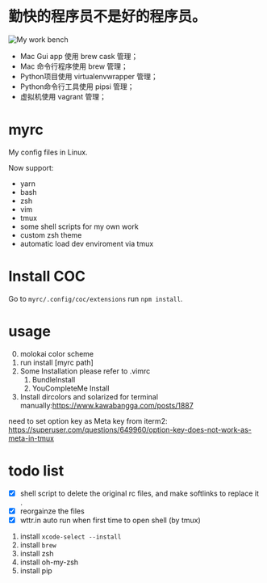 # 勤快的程序员不是好的程序员。

![My work bench](./screenshoots/work-bench-20171109b.png)

- Mac Gui app 使用 brew cask 管理；
- Mac 命令行程序使用 brew 管理；
- Python项目使用 virtualenvwrapper 管理；
- Python命令行工具使用 pipsi 管理；
- 虚拟机使用 vagrant 管理；

# myrc

My config files in Linux.

Now support:

- yarn
- bash
- zsh
- vim
- tmux
- some shell scripts for my own work
- custom zsh theme
- automatic load dev enviroment via tmux

# Install COC

Go to `myrc/.config/coc/extensions` run `npm install`.


# usage

0. molokai color scheme
1. run install [myrc path]
2. Some Installation please refer to .vimrc
    1. BundleInstall
    2. YouCompleteMe Install
3. Install dircolors and solarized for terminal manually:https://www.kawabangga.com/posts/1887

need to set option key as Meta key from iterm2:
https://superuser.com/questions/649960/option-key-does-not-work-as-meta-in-tmux

# todo list

- [x] shell script to delete the original rc files, and make softlinks to replace it .
- [x] reorgainze the files
- [x] wttr.in auto run when first time to open shell (by tmux)

1. install `xcode-select --install`
2. install `brew`
3. install zsh
4. install oh-my-zsh
5. install pip
